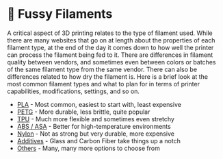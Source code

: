 # 🧐 Fussy Filaments
A critical aspect of 3D printing relates to the type of filament used. While there are many websites that go on at length about the properties of each filament type, at the end of the day it comes down to how well the printer can process the filament being fed to it. There are differences in filament quality between vendors, and sometimes even between colors or batches of the same filament type from the same vendor. There can also be differences related to how dry the filament is. Here is a brief look at the most common filament types and what to plan for in terms of printer capabilities, modifications, settings, and so on.

- [PLA](https://github.com/500Foods/WelcomeToTroodon/blob/main/docs/level_0/pla.md) - Most common, easiest to start with, least expensive
- [PETG](https://github.com/500Foods/WelcomeToTroodon/blob/main/docs/level_0/petg.md) - More durable, less brittle, quite popular
- [TPU](https://github.com/500Foods/WelcomeToTroodon/blob/main/docs/level_0/tpu.md) - Much more flexible and sometimes even stretchy
- [ABS / ASA](https://github.com/500Foods/WelcomeToTroodon/blob/main/docs/level_0/abs.md) - Better for high-temperature environments
- [Nylon](https://github.com/500Foods/WelcomeToTroodon/blob/main/docs/level_0/nylon.md) - Not as strong but very durable, more expensive
- [Additives](https://github.com/500Foods/WelcomeToTroodon/blob/main/docs/level_0/additivies.md) - Glass and Carbon Fiber take things up a notch
- [Others](https://github.com/500Foods/WelcomeToTroodon/blob/main/docs/level_0/others.md) - Many, many more options to choose from
